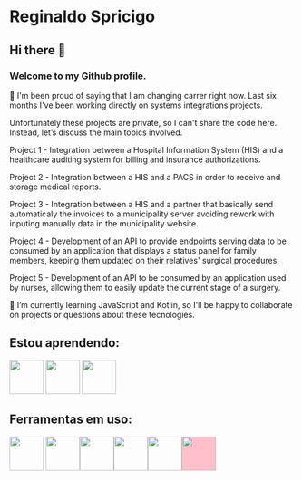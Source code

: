 # Reginaldo Spricigo

## Hi there 👋

### Welcome to my Github profile.

🔭 I'm been proud of saying that I am changing carrer right now.
Last six months I've been working directly on systems integrations projects.
</p>
Unfortunately these projects are private, so I can't share the code here. Instead, let’s discuss the main topics involved.
</p>
Project 1 - Integration between a Hospital Information System (HIS) and a healthcare auditing system for billing and insurance authorizations.
</p>
Project 2 - Integration between a HIS and a PACS in order to receive and storage medical reports.
</p>
Project 3 - Integration between a HIS and a partner that basically send automaticaly the invoices to a municipality server avoiding rework with inputing manually data in the municipality website.
</p>
Project 4 - Development of an API to provide endpoints serving data to be consumed by an application that displays a status panel for family members, keeping them updated on their relatives' surgical procedures.
</p>
Project 5 - Development of an API to be consumed by an application used by nurses, allowing them to easily update the current stage of a surgery.
</p>

</p>
🌱 I’m currently learning JavaScript and Kotlin, so I'll be happy to collaborate on projects or questions about these tecnologies.

## Estou aprendendo:

<img loading="lazy" src="https://cdn.jsdelivr.net/gh/devicons/devicon@latest/icons/javascript/javascript-original.svg" width="60" height="60" />  <img loading="lazy" src="https://cdn.jsdelivr.net/gh/devicons/devicon@latest/icons/java/java-original.svg" width="60" height="60" /> <img loading="lazy" src="https://cdn.jsdelivr.net/gh/devicons/devicon@latest/icons/kotlin/kotlin-plain-wordmark.svg" width="60" height="60" /> 

## Ferramentas em uso:

<img loading="lazy" src="https://cdn.jsdelivr.net/gh/devicons/devicon@latest/icons/git/git-original.svg" width="60" height="60" /> <img loading="lazy" src="https://cdn.jsdelivr.net/gh/devicons/devicon@latest/icons/vscode/vscode-original-wordmark.svg" width="60" height="60" /><img loading="lazy" loading="lazy" src="https://cdn.jsdelivr.net/gh/devicons/devicon@latest/icons/sqldeveloper/sqldeveloper-original.svg" width="60" height="60" /><img loading="lazy" src="https://cdn.jsdelivr.net/gh/devicons/devicon@latest/icons/intellij/intellij-original.svg" width="60" height="60" /><img loading="lazy" src="https://cdn.jsdelivr.net/gh/devicons/devicon@latest/icons/postman/postman-original.svg" width="60" height="60" /><img style="background-color:pink" loading="lazy" src="https://cdn.jsdelivr.net/gh/devicons/devicon@latest/icons/github/github-original-wordmark.svg" width="60" height="60" />
          
          

          
          



<!--
**rspricigo/rspricigo** is a ✨ _special_ ✨ repository because its `README.md` (this file) appears on your GitHub profile.

Here are some ideas to get you started:

- 🔭 I’m currently working on ...
- 🌱 I’m currently learning ...
- 👯 I’m looking to collaborate on ...
- 🤔 I’m looking for help with ...
- 💬 Ask me about ...
- 📫 How to reach me: ...
- 😄 Pronouns: ...
- ⚡ Fun fact: ...
-->
